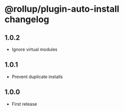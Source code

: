 # @rollup/plugin-auto-install changelog

## 1.0.2

* Ignore virtual modules

## 1.0.1

* Prevent duplicate installs

## 1.0.0

* First release